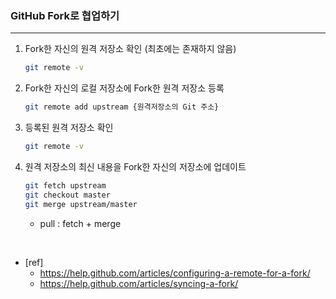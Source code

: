 ### GitHub Fork로 협업하기 

---

1. Fork한 자신의 원격 저장소 확인 (최초에는 존재하지 않음)

   ```bash
   git remote -v
   ```

2. Fork한 자신의 로컬 저장소에 Fork한 원격 저장소 등록

   ```bash
   git remote add upstream {원격저장소의 Git 주소}
   ```

3. 등록된 원격 저장소 확인

   ```bash
   git remote -v
   ```

4. 원격 저장소의 최신 내용을 Fork한 자신의 저장소에 업데이트 

   ```bash
   git fetch upstream
   git checkout master
   git merge upstream/master
   ```

   - pull : fetch + merge

<br>

- [ref] 
  - https://help.github.com/articles/configuring-a-remote-for-a-fork/
  - https://help.github.com/articles/syncing-a-fork/
